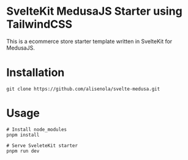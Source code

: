 # SvelteKit MedusaJS Starter using TailwindCSS

This is a ecommerce store starter template written in SvelteKit for MedusaJS.

# Installation

```
git clone https://github.com/alisenola/svelte-medusa.git
```

# Usage

```
# Install node_modules
pnpm install

# Serve SveleteKit starter
pnpm run dev
```

